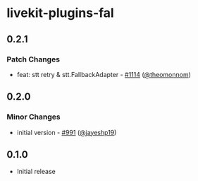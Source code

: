 # livekit-plugins-fal

## 0.2.1

### Patch Changes

- feat: stt retry & stt.FallbackAdapter - [#1114](https://github.com/livekit/agents/pull/1114) ([@theomonnom](https://github.com/theomonnom))

## 0.2.0

### Minor Changes

- initial version - [#991](https://github.com/livekit/agents/pull/991) ([@jayeshp19](https://github.com/jayeshp19))

## 0.1.0

- Initial release
